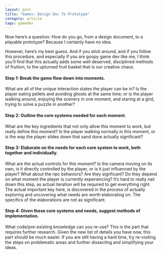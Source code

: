 ```yaml
---
layout: post
title: "Games: Design Doc To Prototype"
category: article
tags: gamedev
---
```

Now here’s a question: How do you go, from a design document, to a playable prototype?
Because I certainly have no idea.

However, here’s my best guess. And if you stick around, and if you follow this procedure, and especially if you are goopy game dev like me, I think you’ll find that this actually adds some well deserved, disciplined methods of fruition, to the upturned fruit basket that is our creative chaos.

#### Step 1: Break the game flow down into moments.

What are all of the unique interaction states the player can be in? Is the player eating pellets and avoiding ghosts at the same time; or is the player walking around, enjoying the scenery in one moment, and staring at a grid, trying to solve a puzzle in another?

#### Step 2: Outline the core systems needed for each moment.

What are the key ingredients that not only allow this moment to work, but really define this moment? Is the player walking normally in this moment, or is the way the player slides down that sand dune actually significant?

#### Step 3: Elaborate on the needs for each core system to work, both together and individually.

What are the actual controls for this moment? Is the camera moving on its own, is it directly controlled by the player, or is it just influenced by the player? What about the npc behaviors? Are they signficant? Do they depend on what moment the player is currently experiencing? It’s hard to really nail down this step, as actual iteration will be required to get everything right. The actual important key here, is discovered in the process of actually exploring and uncovering what needs are worth elaborating on. The specifics of the elaborations are not as significant.

#### Step 4: Given these core systems and needs, suggest methods of implementation.

What code/pre-existing knowledge can you re-use? This is the part that requires further research. Given the new list of details you have now, this part should be much easier. If you are still having a hard time, try re-visiting the steps on problematic areas and further dissecting and simplifying your ideas.
